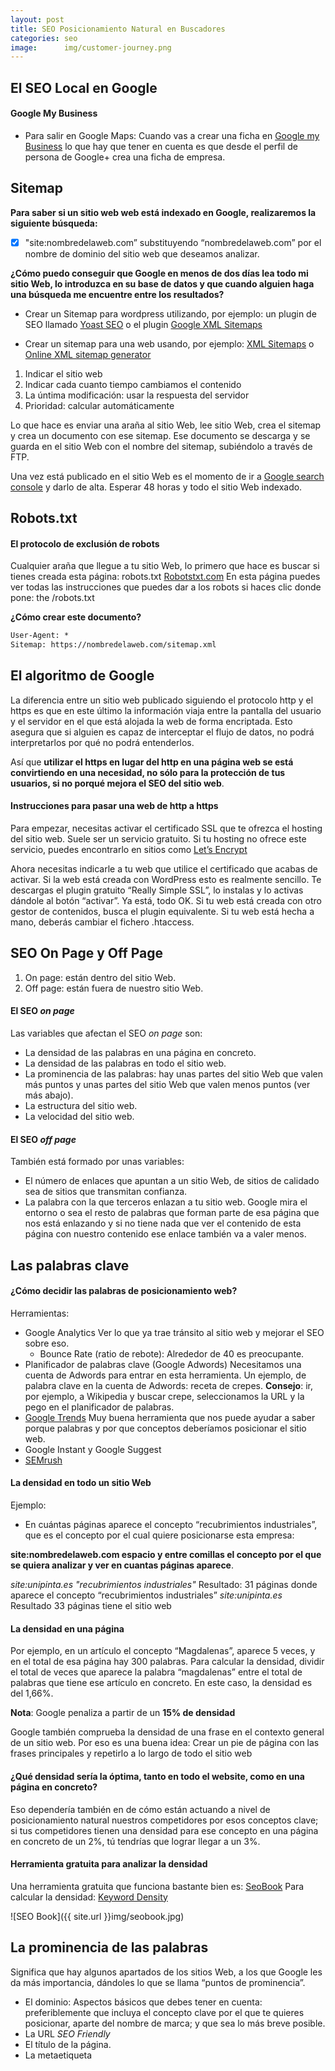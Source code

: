 ```yaml
---
layout: post
title: SEO Posicionamiento Natural en Buscadores
categories: seo
image:      img/customer-journey.png
---
```


## El SEO Local en Google
#### Google My Business
- Para salir en Google Maps:
Cuando vas a crear una ficha en [Google my Business](https://www.google.com/business/) lo que hay que tener en cuenta es que desde el perfil de persona de Google+ crea una ficha de empresa.

## Sitemap

**Para saber si un sitio web web está indexado en Google, realizaremos la siguiente búsqueda:**
- [x] "site:nombredelaweb.com” substituyendo “nombredelaweb.com” por el nombre de dominio del sitio web que deseamos analizar.

**¿Cómo puedo conseguir que Google en menos de dos días lea todo mi sitio Web, lo introduzca en su base de datos y que cuando alguien haga una búsqueda me encuentre entre los resultados?**

- Crear un Sitemap para wordpress utilizando, por ejemplo: un plugin de SEO llamado [Yoast SEO](https://wordpress.org/plugins/wordpress-seo/) o el plugin [Google XML Sitemaps](https://wordpress.org/plugins/google-sitemap-generator/)

- Crear un sitemap para una web usando, por ejemplo: [XML Sitemaps](https://www.xml-sitemaps.com/) o [Online XML sitemap generator](https://xmlsitemapgenerator.org/sitemap-generator.aspx)

1. Indicar el sitio web 
2. Indicar cada cuanto tiempo cambiamos el contenido
3. La úntima modificación: usar la respuesta del servidor
4. Prioridad: calcular automáticamente

Lo que hace es enviar una araña al sitio Web, lee sitio Web, crea el sitemap y crea un documento con ese sitemap. Ese documento se descarga y se guarda en el sitio Web con el nombre del sitemap, subiéndolo a través de FTP.

Una vez está publicado en el sitio Web es el momento de ir a [Google search console](https://www.google.com/webmasters/tools) y darlo de alta. Esperar 48 horas y todo el sitio Web indexado.


## Robots.txt
#### El protocolo de exclusión de robots

Cualquier araña que llegue a tu sitio Web, lo primero que hace es buscar si tienes creada esta página: robots.txt
[Robotstxt.com](http://www.robotstxt.org/) En esta página puedes ver todas las instrucciones que puedes dar a los robots si haces clic donde pone: the /robots.txt

**¿Cómo crear este documento?**
```html
User-Agent: *
Sitemap: https://nombredelaweb.com/sitemap.xml
```
## El algoritmo de Google

La diferencia entre un sitio web publicado siguiendo el protocolo http y el https es que en este último la información viaja entre la pantalla del usuario y el servidor en el que está alojada la web de forma encriptada. Esto asegura que si alguien es capaz de interceptar el flujo de datos, no podrá interpretarlos por qué no podrá entenderlos.

Así que **utilizar el https en lugar del http en una página web se está convirtiendo en una necesidad, no sólo para la protección de tus usuarios, si no porqué mejora el SEO del sitio web**.

#### Instrucciones para pasar una web de http a https

Para empezar, necesitas activar el certificado SSL que te ofrezca el hosting del sitio web. 
Suele ser un servicio gratuito. Si tu hosting no ofrece este servicio, puedes encontrarlo en sitios como [Let’s Encrypt](https://letsencrypt.org/)

Ahora necesitas indicarle a tu web que utilice el certificado que acabas de activar. Si la web está creada con WordPress esto es realmente sencillo. Te descargas el plugin gratuito “Really Simple SSL”, lo instalas y lo activas dándole al botón “activar”. Ya está, todo OK. Si tu web está creada con otro gestor de contenidos, busca el plugin equivalente. Si tu web está hecha a mano, deberás cambiar el fichero .htaccess.

## SEO On Page y Off Page

1. On page: están dentro del sitio Web. 
2. Off page: están fuera de nuestro sitio Web.

#### El SEO *on page*
Las variables que afectan el SEO *on page* son:
- La densidad de las palabras en una página en concreto.
- La densidad de las palabras en todo el sitio web.
- La prominencia de las palabras: hay unas partes del sitio Web que valen más puntos y unas partes del 
sitio Web que valen menos puntos (ver más abajo).
- La estructura del sitio web.
- La velocidad del sitio web.

#### El SEO *off page*
También está formado por unas variables:
- El número de enlaces que apuntan a un sitio Web, de sitios de calidado sea de sitios que transmitan confianza.
- La palabra con la que terceros enlazan a tu sitio web. Google mira el entorno o sea el resto de palabras que forman parte de esa página que nos está enlazando y si no tiene nada que ver el contenido de esta página con nuestro contenido ese enlace también va a valer menos.

## Las palabras clave 
#### ¿Cómo decidir las palabras de posicionamiento web?
Herramientas:
- Google Analytics
  Ver lo que ya trae tránsito al sitio web y mejorar el SEO sobre eso.   
  - Bounce Rate (ratio de rebote): Alrededor de 40 es preocupante.
- Planificador de palabras clave (Google Adwords)
  Necesitamos una cuenta de Adwords para entrar en esta herramienta.
  Un ejemplo, de palabra clave en la cuenta de Adwords: receta de crepes. 
  **Consejo**: ir, por ejemplo, a Wikipedia y buscar crepe, seleccionamos la URL y la pego en el planificador de palabras.
- [Google Trends](https://trends.google.es/trends/)
  Muy buena herramienta que nos puede ayudar a saber porque palabras y por que conceptos deberíamos posicionar el sitio web.
- Google Instant y Google Suggest
- [SEMrush](https://www.semrush.com/)

#### La densidad en todo un sitio Web
Ejemplo:
- En cuántas páginas aparece el concepto “recubrimientos industriales”, que es el concepto por el cual quiere posicionarse esta empresa:

**site:nombredelaweb.com espacio y entre comillas el concepto por el que se quiera analizar y ver en cuantas páginas aparece**.

*site:unipinta.es "recubrimientos industriales"*
Resultado: 31 páginas donde aparece el concepto “recubrimientos industriales”
*site:unipinta.es*
Resultado 33 páginas tiene el sitio web

#### La densidad en una página
Por ejemplo, en un artículo el concepto “Magdalenas”, aparece 5 veces, y en el total de esa página hay 300 palabras.
Para calcular la densidad, dividir el total de veces que aparece la palabra “magdalenas” entre el total de palabras que tiene ese artículo en concreto. En este caso, la densidad es del 1,66%. 

**Nota**: Google penaliza a partir de un **15% de densidad**

Google también comprueba la densidad de una frase en el contexto general de un sitio web. Por eso es una buena idea: Crear un pie de página con las frases principales y repetirlo a lo largo de todo el sitio web

#### ¿Qué densidad sería la óptima, tanto en todo el website, como en una página en concreto? 
Eso dependería también en de cómo están actuando a nivel de posicionamiento natural nuestros competidores por esos conceptos clave; si tus competidores tienen una densidad para ese concepto en una página en concreto de un 2%, tú tendrías que lograr llegar a un 3%.

#### Herramienta gratuita para analizar la densidad
Una herramienta gratuita que funciona bastante bien es: [SeoBook](http://www.seobook.com/)
Para calcular la densidad: [Keyword Density](http://tools.seobook.com/general/keyword-density/)

![SEO Book]({{ site.url }}img/seobook.jpg)

## La prominencia de las palabras
Significa que hay algunos apartados de los sitios Web, a los que Google les da más importancia, dándoles lo que se llama “puntos de prominencia”. 

- El dominio:
Aspectos básicos que debes tener en cuenta: preferiblemente que incluya el concepto clave por el que te quieres posicionar, aparte del nombre de marca; y que sea lo más breve posible. 
- La URL *SEO Friendly*
- El título de la página.
- La metaetiqueta <title>
- Las cabeceras o títulos: los headings (H1, H2, H3...):
  El texto que se vaya a utilizar en esos headings, da información importante a Google sobre el contenido que se encuentra en esa página. 
  **Nota**: Se recomienda que todo lo que se ponga como subtítulo dentro del texto, sea a partir de un H2.
- Los  anchor  text, o textos de anclaje enlaces, que son los textos que enlazan hacia otra página:
  Hay que tener en cuenta que tienen que ser descriptivos: [“cursos en marketing digital"](https://www.google.com/search?q=cursos+en+marketing+digital&ie=utf-8&oe=utf-8&client=firefox-b), no ponerlo como: ["clic aquí"](https://es.wikipedia.org/wiki/Wikipedia:No_uses_clic_aqu%C3%AD)
- Breadcrums:
  ¿Por qué ayuda también en el SEO si lo tienes activado en tu sitio Web? Porque son Anchor text, y si haces clic, te lleva a un enlace interno del site.
- Las palabras en negrita.
- Las listas.
- También los textos alternativos: la etiqueta ALT
```html
<img src="image.jpg" alt="Alternate text to describe the image.">
```

#### ¿Cómo sacar el máximo provecho de un pie de página?
El footer es un buen sitio para poner los conceptos por los que te quieres posicionar, porque el footer normalmente se repite en todas las páginas de un sitio Web.

## Creación de buen contenido

[Google lo dice claro](https://support.google.com/webmasters/answer/40349?hl=es)

> Ofrece contenido de alta calidad en tus páginas, sobre todo en la página principal. **Esto es lo más importante.**

#### ¿Qué tipo de contenido consigue que la gente lo comparta?
- Listas de herramientas que pueden ser útiles para tus usuarios.
- Los artículos sobre tendencias o sobre innovación en tu sector.
- Las estadísticas sobre ventas y sobre usos de algún producto.
- Publicación de puntos de vista opuestos.
- Las infografías.
- También son excelentes los vídeos de gatos 😹

#### ¿Cómo crear ese contenido?
![Customer Journey]({{ site.url }}img/customer-journey.png)

## Haz tu sitio para móviles
Utilizando un diseño web adaptable (RWD) puedes publicar para ordenadores y para móviles desde la misma URL. **Google recomienda utilizar la configuración de diseño web adaptable**.

## La velocidad del sitio 
Para mejorar la velocidad de un sitio web puedes contratar los servicios de un proveedor de CDN (*Content Delivery Network*), como [CloudFlare](https://www.cloudflare.com/es/cdn/)

### Herramientas para medir la velocidad
- [PageSpeed Insights](https://developers.google.com/speed/pagespeed/insights/)
- [WebPageTest](https://www.webpagetest.org/)
- [GTmetrix](https://gtmetrix.com/)
- [Pingdom Website Speed Test](https://tools.pingdom.com/)

A  partir de 3 segundos empieza afectar la penalización de Google por sitio Web lento. 

### Optimizar imágenes
- Comprimir imágenes es una buena manera de reducir la velocidad de carga del sitio web. Las imágenes deben pesar desde 50 KB hasta unos 100 KB aproximadamente.
- Resolución óptima 72ppp para que se visualice correctamente a través de Web. Para reducir la resolución se pueden utilizar 
un programa gratuito como [Gimp](https://www.gimp.org/).
- Para una imagen muy grande sería máximo unos 1.400 píxeles de ancho.
- El texto alternativo "alt" de la etiqueta <img> puede ser el mismo que el nombre de la imagen, se utiliza para la accesibilidad web.
- El nombre de los archivos debe ser representativo de lo que muestra la imagen, por ejemplo: "robot-dog.jpg"

![Robot Dog]({{ site.url }}img/robot-dog.jpg)

#### Herramientas para optimizar las imágenes
- [TinyPNG](https://tinypng.com/)
- [Optimizilla](http://optimizilla.com/es/)
- Para Windows/Complemento: [RIOT](http://luci.criosweb.ro/riot/) Un programa gratuito diseñado para optimizar de manera eficiente las imágenes para la Web.
- Para WordPress: [Smush Image Compression and Optimization](https://wordpress.org/plugins/wp-smushit/)


### Gzip
Aplicando la compresión gzip consigues reducir el tamaño de ciertos tipos de archivos antes de ser enviados al navegador, reduciendo considerablemente los tiempos de carga de tu sitio.
[Habilitar compresión gzip](https://varvy.com/pagespeed/enable-compression.html)

### Almacenamiento en caché del navegador
Cuando un navegador web muestra tu página web, tiene que cargar varias cosas como el logotipo, archivo CSS y otros recursos. Lo que hace el caché del navegador es "recordar" los recursos que el navegador ya ha cargado.
[Aprovecha el almacenamiento en caché del navegador](https://varvy.com/pagespeed/leverage-browser-caching.html)

## Link Building
- Foros:
  Crear links en un foro relacionado con la temática de tu web.
- Redes sociales: 
  Google+, Pinterest
- Blog
  
- Si deseas que Google no tenga en cuenta un enlace que te está perjudicando, en Google Search Console existe un servicio que permite solicitar que un enlace no sea tenido en cuenta. En este enlace encontrarás dónde indicar a Google que no tenga en cuenta un enlace.

### Herramientas
[Majestic](https://majestic.com/)
- Es una herramienta que te servirá para poder asignar un valor numérico a la importancia de tu sitio Web.
- En un sitio web, debes conseguir como mínimo un “Trust flow” de 25.
- Información sobre los enlaces sí son follow o no follow los que ha detectado que apuntan a ese sitio Web.
- Las palabras de anclaje que utilizan las webs de terceros para linkear al sitio Web, cosa que ya sabemos que afecta al posicionamiento en buscadores
- También, aporta información de la gente que está linkeando al sitio Web, cuáles son los más importantes.

[Nofollow](http://www.igorware.com/extensions/nofollow-simple)
- Extensión para Chrome o Firefox que permite detectar en qué sitios web no está funcionando el link building, porque tiene incluido en la programación un no follow que impide a las arañas seguir el enlace.
- Al usar esta extensión, se ve un cuadrado de puntitos rojos que sale alrededor de los links del sitio web que estas visitando, esto quiere decir que a essos enlaces no los siguen las arañas.

[Alexa, ranking](https://www.alexa.com/topsites)

[Alexa, posición de un sitio web](https://www.alexa.com/siteinfo)

La ventaja de esta herramienta es saber qué le está trayendo tránsito a otros sitios web relacionados con la temática de tu sitio.
- Por ejemplo, la Web de la UVIC: uvic.cat
  - También dice las palabras clave que traen tránsito al sitio Web de la universidad de Vic.

[Ranks.nl](https://www.ranks.nl/)
- Web holandesa muy útil, dice cómo tienes el SEO, cómo puedes mejorar, qué errores tienes, cómo puedes corregirlo... Es absolutamente excelente la información que ofrece.

## SEO y Buscadores de Teléfonos Móviles

### Optimización para móviles
**Google penaliza** aquellos sitios Web que no estaban optimizados para móvil. 
[¿Tu página web está optimizada para móviles?](https://search.google.com/test/mobile-friendly?hl=ES)

### Ventanas emergentes
**Google penaliza** las websites que no permiten al usuario ver el contenido indexado en el momento en el que se entra en el sitio (no hay penalización si la pop-up aparece un rato después de estar navegando). Esta penalización afecta a los sitios webs que por ejemplo, muestran una ventana emergente invitando a la suscripción de su boletín justo al entrar en el sitio web, impidiendo que el usuario pueda ver el contenido si no cierra la ventana. 
Las ventanas emergentes que muestran el aviso del uso de cookies no penalizan.

## SEO internacional

- Lo ideal sería una web con dominio propio del país objetivo (para España ".es") que esté alojada en un hosting del mismo país.
- Si se tiene un dominio .com, para definir el idioma español con la etiqueta <html> atributo lang="es". 
- Para el resto de páginas en otros idiomas, usar los atributos rel="alternate" hreflang="x" para mostrar la [URL de idioma o de región](https://support.google.com/webmasters/answer/189077?hl=es) correcta en los resultados de búsqueda:

```html
<link rel="alternate" type="text/html" hreflang="en-gb" href="https://www.booking.com/en-gb" title="English (UK)"/>
<link rel="alternate" type="text/html" hreflang="en-us" href="https://www.booking.com/" title="English (US)"/>
<link rel="alternate" type="text/html" hreflang="de" href="https://www.booking.com/de" title="Deutsch"/>
<link rel="alternate" type="text/html" hreflang="nl" href="https://www.booking.com/nl" title="Nederlands"/>
<link rel="alternate" type="text/html" hreflang="fr" href="https://www.booking.com/fr" title="Français"/>
<link rel="alternate" type="text/html" hreflang="es" href="https://www.booking.com/es" title="Español"/>
```

## Monitorea rankings web de Google
**[Free Monitor for Google](http://cleverstat.com/es/google-monitor-query.htm)**
Monitorea su ranking en Google para cada una de sus keywords objetivo y muestra también la cantidad de competidores en Google.

![Free Monitor for Google]({{ site.url }}img/google-free-monitor.jpg)

__________


<a rel="license" href="http://creativecommons.org/licenses/by-nc-sa/4.0/"><img alt="Licencia de Creative Commons" style="border-width:0" src="https://i.creativecommons.org/l/by-nc-sa/4.0/88x31.png"></a>


Recursos: 
- [SEO: posicionamiento natural en buscadores (3.ª edición)](https://miriadax.net/web/seo-posicionamiento-natural-en-buscadores-3-edicion-/inicio) 
- ["A Practical Guide to Search Engine Optimization (SEO) with Google"](https://www.taniarascia.com/a-practical-guide-to-search-engine-optimization-seo-with-google/)

[![Kitten vs mirror for the first time](https://i.imgur.com/U2dOH06.png)](https://www.youtube.com/watch?v=SlxdAJmeLcQ)
